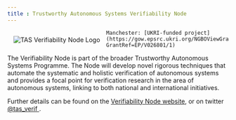 ```yaml
---
title : Trustworthy Autonomous Systems Verifiability Node
---
```


<a href="https://verifiability.org">
  <img alt="TAS Verifiability Node Logo"
       style="float: left; margin: 1em"
       src="{{site.images}}project-images/verifiability.jpg"></a>

    Manchester: [UKRI-funded project](https://gow.epsrc.ukri.org/NGBOViewGrant.aspx?GrantRef=EP/V026801/1)

The Verifiability Node is part of the broader Trustworthy Autonomous Systems Programme. The Node will develop novel rigorous techniques that automate the systematic and holistic verification of autonomous systems and provides a focal point for verification research in the area of autonomous systems, linking to both national and international initiatives.

Further details can be found on the [Verifiability Node website](https://verifiability.org/), or on twitter <a href="https://twitter.com/tas_verif"><i class="fab fa-twitter"></i> @tas_verif </a>.
